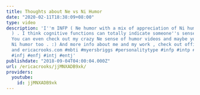 ```yaml
---
title: Thoughts about Ne vs Ni Humor
date: "2020-02-11T18:38:09+08:00"
type: video
description: 'I''m INFP ( Ne humor with a mix of appreciation of Ni humor as well
  ) . I think cognitive functions can totally indicate someone''s sense of humor .
  You can even check out my crazy Ne sense of humor videos and maybe you can spot
  Ni humor too . :) And more info about me and my work , check out officialericcrooks.com
  and ericacrooks.com #mbti #myersbriggs #personalitytype #infp #intp #enfp #entp
  #infj #enfj #intj #entj'
publishdate: "2018-09-04T04:00:04.000Z"
url: /ericacrooks/jjMNXADB9xk/
providers:
  youtube:
    id: jjMNXADB9xk
---
```

